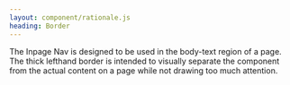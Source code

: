 ```yaml
---
layout: component/rationale.js
heading: Border
---
```


The Inpage Nav is designed to be used in the body-text region of a page. The thick lefthand border is intended to visually separate the component from the actual content on a page while not drawing too much attention.
